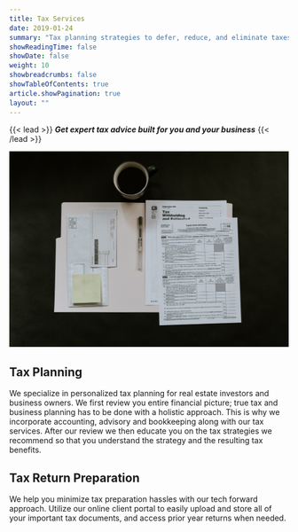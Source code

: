 ```yaml
---
title: Tax Services
date: 2019-01-24
summary: "Tax planning strategies to defer, reduce, and eliminate taxes. Tax return preparation services that are accurate and on-time. We utilize technology to make the process as painless as possible"
showReadingTime: false
showDate: false
weight: 10
showbreadcrumbs: false
showTableOfContents: true
article.showPagination: true
layout: ""
---
```


{{< lead >}}
***Get expert tax advice built for you and your business***
{{< /lead >}}

![Tax returns](tax-prep.jpg) 

## **Tax Planning**
We specialize in personalized tax planning for real estate investors and business owners. We first review you entire financial picture; true tax and business planning has to be done with a holistic approach. This is why we incorporate accounting, advisory and bookkeeping along with our tax services. After our review we then educate you on the tax strategies we recommend so that you understand the strategy and the resulting tax benefits.

## **Tax Return Preparation** 
We help you minimize tax preparation hassles with our tech forward approach. Utilize our online client portal to easily upload and store all of your important tax documents, and access prior year returns when needed.


<br>
<br>
<br>